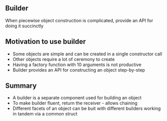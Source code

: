 ## **Builder**
When piecewise object construction is complicated, provide an API for doing it succinctly

## Motivation to use builder

* Some objects are simple and can be created in a single constructor call
* Other objects require a lot of ceremony to create
* Having a factory function with 10 arguments is not productive
* Builder provides an API for constructing an object step-by-step

## Summary

* A builder is a separate component used for building an object
* To make builder fluent, return the receiver - allows chaining
* Different facets of an object can be buit with different builders working in tandem via a common struct